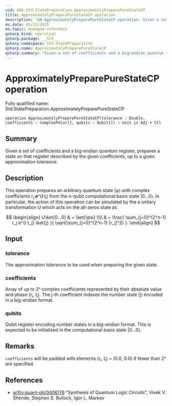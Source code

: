 ```yaml
---
uid: Qdk.Std.StatePreparation.ApproximatelyPreparePureStateCP
title: ApproximatelyPreparePureStateCP operation
description: "Q# ApproximatelyPreparePureStateCP operation: Given a set of coefficients and a big-endian quantum register, prepares a state on that register described by the given coefficients, up to a given approximation tolerance."
ms.date: 01/22/2025
ms.topic: managed-reference
qsharp.kind: operation
qsharp.package: __Std__
qsharp.namespace: Std.StatePreparation
qsharp.name: ApproximatelyPreparePureStateCP
qsharp.summary: "Given a set of coefficients and a big-endian quantum register, prepares a state on that register described by the given coefficients, up to a given approximation tolerance."
---
```


# ApproximatelyPreparePureStateCP operation

Fully qualified name: Std.StatePreparation.ApproximatelyPreparePureStateCP

```qsharp
operation ApproximatelyPreparePureStateCP(tolerance : Double, coefficients : ComplexPolar[], qubits : Qubit[]) : Unit is Adj + Ctl
```

## Summary
Given a set of coefficients and a big-endian quantum register,
prepares a state on that register described by the given coefficients,
up to a given approximation tolerance.

## Description
This operation prepares an arbitrary quantum
state |𝜓⟩ with complex coefficients rⱼ·𝒆^(𝒊·tⱼ) from
the n-qubit computational basis state |0...0⟩.
In particular, the action of this operation can be simulated by the
a unitary transformation U which acts on the all-zeros state as

$$
\begin{align}
    U\ket{0...0}
        & = \ket{\psi} \\\\
        & = \frac{
                \sum_{j=0}^{2^n-1} r_j e^{i t_j} \ket{j}
            }{
                \sqrt{\sum_{j=0}^{2^n-1} |r_j|^2}
            }.
\end{align}
$$

## Input
### tolerance
The approximation tolerance to be used when preparing the given state.

### coefficients
Array of up to 2ⁿ complex coefficients represented by their
absolute value and phase (rⱼ, tⱼ). The j-th coefficient
indexes the number state |j⟩ encoded in a big-endian format.

### qubits
Qubit register encoding number states in a big-endian format. This is
expected to be initialized in the computational basis state
|0...0⟩.

## Remarks
`coefficients` will be padded with
elements (rⱼ, tⱼ) = (0.0, 0.0) if fewer than 2ⁿ are
specified.

## References
- [arXiv:quant-ph/0406176](https://arxiv.org/abs/quant-ph/0406176)
  "Synthesis of Quantum Logic Circuits",
  Vivek V. Shende, Stephen S. Bullock, Igor L. Markov
